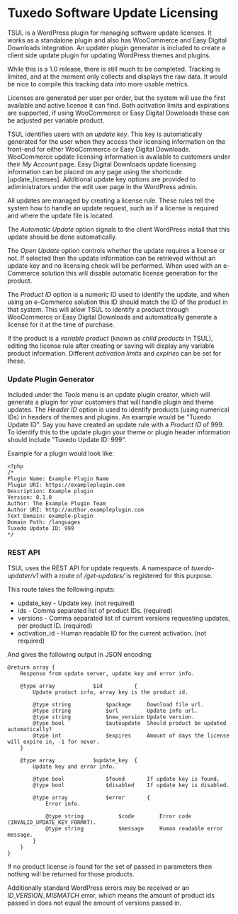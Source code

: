 # Tuxedo Software Update Licensing

TSUL is a WordPress plugin for managing software update licenses. It works as a standalone plugin and also has WooCommerce and Easy Digital Downloads integration. An updater plugin generator is included to create a client side update plugin for updating WordPress themes and plugins.

While this is a 1.0 release, there is still much to be completed. Tracking is limited, and at the moment only collects and displays the raw data. It would be nice to compile this tracking data into more usable metrics.

Licenses are generated per user per order, but the system will use the first available and active license it can find. Both acitvation limits and expirations are supported, if using WooCommerce or Easy Digital Downloads these can be adjusted per variable product.

TSUL identifies users with an *update key*. This key is automatically generated for the user when they access their licensing information on the front-end for either WooCommerce or Easy Digital Downloads. WooCommerce update licensing information is available to customers under their *My Account* page. Easy Digital Downloads update licensing information can be placed on any page using the shortcode [update_licenses]. Additional update key options are provided to adiministrators under the edit user page in the WordPress admin.

All updates are managed by creating a license rule. These rules tell the system how to handle an update request, such as if a license is required and where the update file is located.

The *Automatic Update* option signals to the client WordPress install that this update should be done automatically.

The *Open Update* option controls whether the update requires a license or not. If selected then the update information can be retrieved without an update key and no licensing check will be performed. When used with an e-Commerce solution this will disable automatic license generation for the product.

The *Product ID* option is a numeric ID used to identify the update, and when using an e-Commerce solution this ID should match the ID of the product in that system. This will allow TSUL to identify a product through WooCommerce or Easy Digital Downloads and automatically generate a license for it at the time of purchase.

If the product is a *variable product* (known as *child products* in TSUL), editing the license rule after creating or saving will display any variable product information. Different *activation limits* and *expiries* can be set for these.

### Update Plugin Generator

Included under the *Tools* menu is an update plugin creator, which will generate a plugin for your customers that will handle plugin and theme updates. The *Header ID* option is used to identify products (using numerical IDs) in headers of themes and plugins. An example would be "Tuxedo Update ID". Say you have created an update rule with a *Product ID* of 999. To identify this to the update plugin your theme or plugin header information should include "Tuxedo Update ID: 999".

Example for a plugin would look like:

    <?php
    /*
    Plugin Name: Example Plugin Name
    Plugin URI: https://exampleplugin.com
    Description: Example plugin
    Version: 0.1.0
    Author: The Example Plugin Team
    Author URI: http://author.exampleplugin.com
    Text Domain: example-plugin
    Domain Path: /languages
    Tuxedo Update ID: 999
    */

### REST API

TSUL uses the REST API for update requests. A namespace of *tuxedo-updater/v1* with a route of */get-updates/* is registered for this purpose.

This route takes the following inputs:

* update_key - Update key. (not required)
* ids - Comma separated list of product IDs. (required)
* versions - Comma separated list of current versions requesting updates, per product ID. (required)
* activation_id - Human readable ID for the current activation. (not required)

And gives the following output in JSON encoding:

    @return array {
        Response from update server, update key and error info.
    
        @type array            $id          {
            Update product info, array key is the product id.
        
            @type string           $package     Download file url.
            @type string           $url         Update info url.
            @type string           $new_version Update version.
            @type bool             $autoupdate  Should product be updated automatically?
            @type int              $expires     Amount of days the license will expire in, -1 for never.
        }
    
        @type array            $update_key  {
            Update key and error info.
    
            @type bool             $found       If update key is found.
            @type bool             $disabled    If update key is disabled.
    
            @type array            $error       {
                Error info.
    
                @type string           $code        Error code (INVALID_UPDATE_KEY_FORMAT).
                @type string           $message     Human readable error message.
            }
        }
    }

If no product license is found for the set of passed in parameters then nothing will be returned for those products.

Additionally standard WordPress errors may be received or an *ID_VERSION_MISMATCH* error, which means the amount of product ids passed in does not equal the amount of versions passed in.
